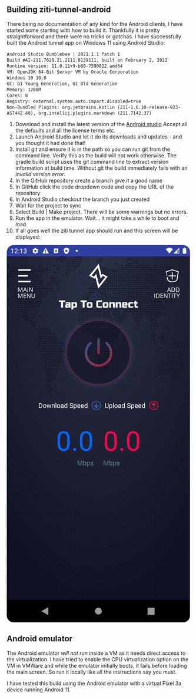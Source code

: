 ## Building ziti-tunnel-android
There being no documentation of any kind for the Android clients, I have started some starting with how to build it.
Thankfully it is pretty straightforward and there were no tricks or gotchas. I have successfully built 
the Android tunnel app on Windows 11 using Android Studio:

```
Android Studio Bumblebee | 2021.1.1 Patch 1
Build #AI-211.7628.21.2111.8139111, built on February 2, 2022
Runtime version: 11.0.11+9-b60-7590822 amd64
VM: OpenJDK 64-Bit Server VM by Oracle Corporation
Windows 10 10.0
GC: G1 Young Generation, G1 Old Generation
Memory: 1280M
Cores: 8
Registry: external.system.auto.import.disabled=true
Non-Bundled Plugins: org.jetbrains.kotlin (211-1.6.10-release-923-AS7442.40), org.intellij.plugins.markdown (211.7142.37)
```

1. Download and install the latest version of the [Android studio](https://https://developer.android.com/studio)
   Accept all the defaults and all the license terms etc. 
2. Launch Android Studio and let it do its downloads and updates - and you thought it had done that! 
3. Install git and ensure it is in the path so you can run git from the command line. 
   Verify this as the build will not work otherwise. 
   The gradle build script uses the git command line to extract version information at build time. 
   Without git the build immediately fails with an *invalid version error*.
4. In the GitHub repository create a branch give it a good name
5. In GitHub click the code dropdown code and copy the URL of the repository
5. In Android Studio checkout the branch you just created
6. Wait for the project to sync
7. Select Build | Make project. There will be some warnings but no errors.  
8. Run the app in the emulator. Wait... it might take a while to boot and load.
9. If all goes well the ziti tunnel app should run and this screen will be displayed:

![img.png](img.png)

## Android emulator
The Android emulator *will not run* inside a VM as it needs direct access to the virtualization.
I have tried to enable the CPU virtualization option on the VM in VMWare and while the emulator initially 
boots, it fails before loading the main screen. So run it locally like all the instructions say
you must. 

I have tested this build using the Android emulator with a virtual Pixel 3a device running Android 11.